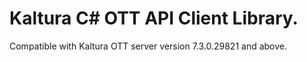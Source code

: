 # Kaltura C# OTT API Client Library.
Compatible with Kaltura OTT server version 7.3.0.29821 and above.
